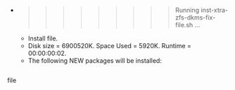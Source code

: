 * >>>>>>>>> Running inst-xtra-zfs-dkms-fix-file.sh ...
  * Install file.
  * Disk size = 6900520K. Space Used = 5920K. Runtime = 00:00:00:02.
  * The following NEW packages will be installed:
  ```bash
file
  ```
